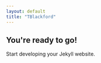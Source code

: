 ```yaml
---
layout: default
title: "TBlackford"
---
```


## You're ready to go!

Start developing your Jekyll website.
